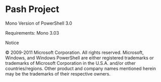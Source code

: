 Pash Project
====

Mono Version of PowerShell 3.0

Requirements:
Mono 3.03

Notice

© 2009-2011 Microsoft Corporation. All rights reserved.
Microsoft, Windows, and Windows PowerShell are either registered trademarks or trademarks of Microsoft Corporation in the U.S.A. and/or other countries/regions.
Other product and company names mentioned herein may be the trademarks of their respective owners.

